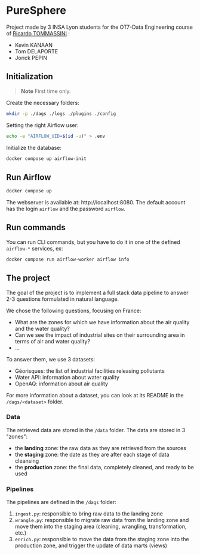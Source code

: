 # PureSphere

Project made by 3 INSA Lyon students for the OT7-Data Engineering course of [Ricardo TOMMASSINI](https://www.riccardotommasini.com/) :
- Kevin KANAAN
- Tom DELAPORTE
- Jorick PEPIN

## Initialization

> **Note**
> First time only.

Create the necessary folders:

```bash
mkdir -p ./dags ./logs ./plugins ./config
```

Setting the right Airflow user:

```bash
echo -e "AIRFLOW_UID=$(id -u)" > .env
```

Initialize the database:

```bash
docker compose up airflow-init
```

## Run Airflow

```bash
docker compose up
```

The webserver is available at: http://localhost:8080. The default account has the login `airflow` and the password `airflow`.

## Run commands

You can run CLI commands, but you have to do it in one of the defined `airflow-*` services, ex:

```bash
docker compose run airflow-worker airflow info
```

## The project

The goal of the project is to implement a full stack data pipeline to answer 2-3 questions formulated in natural language.

We chose the following questions, focusing on France:
- What are the zones for which we have information about the air quality and the water quality?
- Can we see the impact of industrial sites on their surrounding area in terms of air and water quality?
- ...

To answer them, we use 3 datasets:
- Géorisques: the list of industrial facilities releasing pollutants
- Water API: information about water quality
- OpenAQ: information about air quality

For more information about a dataset, you can look at its README in the `/dags/<dataset>` folder.

### Data

The retrieved data are stored in the `/data` folder. The data are stored in 3 "zones":
- the **landing** zone: the raw data as they are retrieved from the sources
- the **staging** zone: the date as they are after each stage of data cleansing
- the **production** zone: the final data, completely cleaned, and ready to be used

### Pipelines

The pipelines are defined in the `/dags` folder:
1. `ingest.py`: responsible to bring raw data to the landing zone
2. `wrangle.py`: responsible to migrate raw data from the landing zone and move them into the staging area (cleaning, wrangling, transformation, etc.)
3. `enrich.py`: responsible to move the data from the staging zone into the production zone, and trigger the update of data marts (views)
